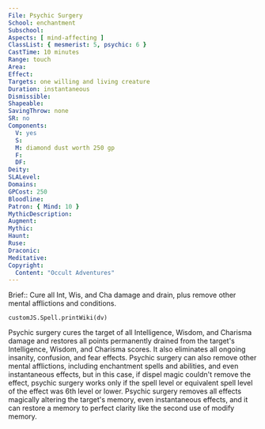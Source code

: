 ```yaml
---
File: Psychic Surgery
School: enchantment
Subschool: 
Aspects: [ mind-affecting ]
ClassList: { mesmerist: 5, psychic: 6 }
CastTime: 10 minutes
Range: touch
Area: 
Effect: 
Targets: one willing and living creature
Duration: instantaneous
Dismissible: 
Shapeable: 
SavingThrow: none
SR: no
Components:
  V: yes
  S: 
  M: diamond dust worth 250 gp
  F: 
  DF: 
Deity: 
SLALevel: 
Domains: 
GPCost: 250
Bloodline: 
Patron: { Mind: 10 }
MythicDescription: 
Augment: 
Mythic: 
Haunt: 
Ruse: 
Draconic: 
Meditative: 
Copyright:
  Content: "Occult Adventures"
---
```

Brief:: Cure all Int, Wis, and Cha damage and drain, plus remove other mental afflictions and conditions.

```dataviewjs
customJS.Spell.printWiki(dv)
```

Psychic surgery cures the target of all Intelligence, Wisdom, and Charisma damage and restores all points permanently drained from the target's Intelligence, Wisdom, and Charisma scores. It also eliminates all ongoing insanity, confusion, and fear effects. Psychic surgery can also remove other mental afflictions, including enchantment spells and abilities, and even instantaneous effects, but in this case, if dispel magic couldn't remove the effect, psychic surgery works only if the spell level or equivalent spell level of the effect was 6th level or lower. Psychic surgery removes all effects magically altering the target's memory, even instantaneous effects, and it can restore a memory to perfect clarity like the second use of modify memory.
